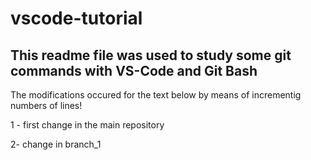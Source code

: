 # vscode-tutorial

## This readme file was used to study some git commands with VS-Code and Git Bash

The modifications occured for the text below by means of incrementig numbers of lines!

1 - first change in the main repository

2- change in branch_1 

